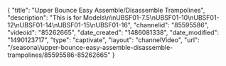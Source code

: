 {
    "title": "Upper Bounce Easy Assemble\/Disassemble Trampolines",
    "description": "This is for Models\n\nUBSF01-7.5\nUBSF01-10\nUBSF01-12\nUBSF01-14\nUBSF01-15\nUBSF01-16",
    "channelid": "85595586",
    "videoid": "85262665",
    "date_created": "1486081338",
    "date_modified": "1490123717",
    "type": "captivate",
    "layout": "channelVideo",
    "url": "\/seasonal\/upper-bounce-easy-assemble-disassemble-trampolines\/85595586-85262665"
}